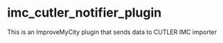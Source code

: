 # imc_cutler_notifier_plugin
This is an ImproveMyCity plugin that sends data to CUTLER IMC importer
